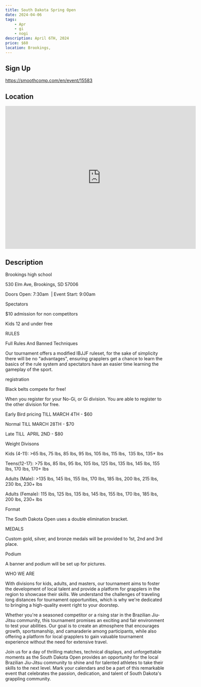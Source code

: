 ```yaml
---
title: South Dakota Spring Open
date: 2024-04-06
tags:
    - Apr
    - gi 
    - nogi 
description: April 6TH, 2024
price: $60
location: Brookings,
---
```

## Sign Up
https://smoothcomp.com/en/event/15583

## Location
<iframe src="https://www.google.com/maps/embed?pb=!1m18!1m12!1m3!1d12345.6789!2d-96.7835111!3d44.2989884!2m3!1f0!2f0!3f0!3m2!1i1024!2i768!4f13.1!3m3!1m2!1s0x0%3A0x0!2z44.2989884!5e0!3m2!1sen!2sus!4v1234567890" width="600" height="450" style="border:0;" allowfullscreen="" loading="lazy"></iframe>

## Description
Brookings high school


530 Elm Ave, Brookings, SD 57006


Doors Open: 7:30am  | Event Start: 9:00am


Spectators


$10 admission for non competitors


Kids 12 and under free


RULES


Full Rules And Banned Techniques 


Our tournament offers a modified IBJJF ruleset, for the sake of simplicity there will be no "advantages", ensuring grapplers get a chance to learn the basics of the rule system and spectators have an easier time learning the gameplay of the sport. 


registration


Black belts compete for free!


When you register for your No-Gi, or Gi division. You are able to register to the other division for free.


Early Bird pricing TILL MARCH 4TH - $60


Normal TILL MARCH 28TH - $70


Late TILL  APRIL 2ND - $80


Weight Divisons



Kids (4-11): >65 lbs, 75 lbs, 85 lbs, 95 lbs, 105 lbs, 115 lbs,  135 lbs, 135+ Ibs


Teens(12-17): >75 Ibs, 85 Ibs, 95 Ibs, 105 Ibs, 125 Ibs, 135 Ibs, 145 Ibs, 155 Ibs, 170 Ibs, 170+ Ibs




Adults (Male): >135 lbs, 145 lbs, 155 lbs, 170 lbs, 185 lbs, 200 lbs, 215 lbs, 230 Ibs, 230+ lbs


Adults (Female): 115 lbs, 125 lbs, 135 lbs, 145 lbs, 155 lbs, 170 lbs, 185 lbs, 200 lbs, 230+ lbs



Format


The South Dakota Open uses a double elimination bracket.


MEDALS


Custom gold, silver, and bronze medals will be provided to 1st, 2nd and 3rd place.


Podium


A banner and podium will be set up for pictures.


WHO WE ARE


With divisions for kids, adults, and masters, our tournament aims to foster the development of local talent and provide a platform for grapplers in the region to showcase their skills. We understand the challenges of traveling long distances for tournament opportunities, which is why we're dedicated to bringing a high-quality event right to your doorstep.


Whether you're a seasoned competitor or a rising star in the Brazilian Jiu-Jitsu community, this tournament promises an exciting and fair environment to test your abilities. Our goal is to create an atmosphere that encourages growth, sportsmanship, and camaraderie among participants, while also offering a platform for local grapplers to gain valuable tournament experience without the need for extensive travel.


Join us for a day of thrilling matches, technical displays, and unforgettable moments as the South Dakota Open provides an opportunity for the local Brazilian Jiu-Jitsu community to shine and for talented athletes to take their skills to the next level. Mark your calendars and be a part of this remarkable event that celebrates the passion, dedication, and talent of South Dakota's grappling community.